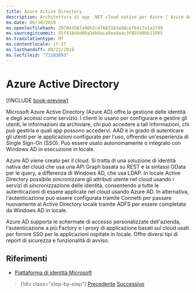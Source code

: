 ```yaml
---
title: Azure Active Directory
description: Architettura di app .NET cloud native per Azure | Azure Active Directory
ms.date: 06/30/2019
ms.openlocfilehash: 207043507a9052c47683383a98cef6417a1a2740
ms.sourcegitcommit: 55f438d4d00a34b9aca9eedaac3f85590bb11565
ms.translationtype: MT
ms.contentlocale: it-IT
ms.lasthandoff: 09/23/2019
ms.locfileid: "71183693"
---
```

# <a name="azure-active-directory"></a>Azure Active Directory

[!INCLUDE [book-preview](../../../includes/book-preview.md)]

Microsoft Azure Active Directory (Azure AD) offre la gestione delle identità e degli accessi come servizio. I clienti lo usano per configurare e gestire gli utenti, le informazioni da archiviare, chi può accedere a tali informazioni, chi può gestirla e quali app possono accedervi. AAD è in grado di autenticare gli utenti per le applicazioni configurate per l'uso, offrendo un'esperienza di Single Sign-On (SSO). Può essere usato autonomamente o integrato con Windows AD in esecuzione in locale.

Azure AD viene creato per il cloud. Si tratta di una soluzione di identità nativa del cloud che usa una API Graph basata su REST e la sintassi OData per le query, a differenza di Windows AD, che usa LDAP. In locale Active Directory possibile sincronizzare gli attributi utente nel cloud usando i servizi di sincronizzazione delle identità, consentendo a tutte le autenticazioni di essere applicate nel cloud usando Azure AD. In alternativa, l'autenticazione può essere configurata tramite Connetti per passare nuovamente al Active Directory locale tramite ADFS per essere completata da Windows AD in locale.

Azure AD supporta le schermate di accesso personalizzate dell'azienda, l'autenticazione a più Factory e i proxy di applicazione basati sul cloud usati per fornire SSO per le applicazioni ospitate in locale. Offre diversi tipi di report di sicurezza e funzionalità di avviso.

## <a name="references"></a>Riferimenti

- [Piattaforma di identità Microsoft](https://docs.microsoft.com/azure/active-directory/develop/)

>[!div class="step-by-step"]
>[Precedente](authentication-authorization.md)
>[Successivo](identity-server.md)
